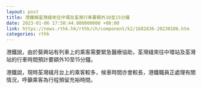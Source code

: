 ```yaml
---
layout: post
title: 港鐵稱荃灣綫來往中環及荃灣行車要額外10至15分鐘
date: 2023-01-06 17:50:44.000000000 +08:00
link: https://news.rthk.hk/rthk/ch/component/k2/1682836-20230106.htm
categories: rthk
---
```


港鐵說，由於葵興站有列車上的乘客需要緊急醫療協助，荃灣綫來往中環站及荃灣站的行車時間預計要額外10至15分鐘。

港鐵說，現時荃灣綫月台上的乘客較多，候車時間亦會較長，港鐵職員正處理有關情況，呼籲乘客為行程預留充裕時間。
